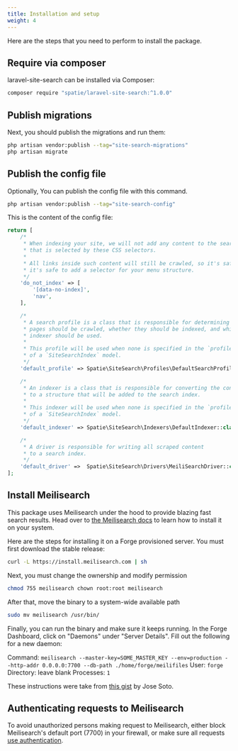 ```yaml
---
title: Installation and setup
weight: 4
---
```


Here are the steps that you need to perform to install the package.

## Require via composer

laravel-site-search can be installed via Composer:

```bash
composer require "spatie/laravel-site-search:^1.0.0"
```

## Publish migrations

Next, you should publish the migrations and run them:

```bash
php artisan vendor:publish --tag="site-search-migrations"
php artisan migrate
```

## Publish the config file

Optionally, You can publish the config file with this command.

```bash
php artisan vendor:publish --tag="site-search-config"
```

This is the content of the config file:

```php
return [
    /*
     * When indexing your site, we will not add any content to the search index
     * that is selected by these CSS selectors.
     *
     * All links inside such content will still be crawled, so it's safe
     * it's safe to add a selector for your menu structure.
     */
    'do_not_index' => [
        '[data-no-index]',
        'nav',
    ],

    /*
     * A search profile is a class that is responsible for determining which
     * pages should be crawled, whether they should be indexed, and which
     * indexer should be used.
     *
     * This profile will be used when none is specified in the `profile_class` attribute
     * of a `SiteSearchIndex` model.
     */
    'default_profile' => Spatie\SiteSearch\Profiles\DefaultSearchProfile::class,

    /*
     * An indexer is a class that is responsible for converting the content of a page
     * to a structure that will be added to the search index.
     *
     * This indexer will be used when none is specified in the `profile_class` attribute
     * of a `SiteSearchIndex` model.
     */
    'default_indexer' => Spatie\SiteSearch\Indexers\DefaultIndexer::class,

    /*
     * A driver is responsible for writing all scraped content
     * to a search index.
     */
    'default_driver' =>  Spatie\SiteSearch\Drivers\MeiliSearchDriver::class,
];
```
## Install Meilisearch

This package uses Meilisearch under the hood to provide blazing fast search results.
Head over to [the Meilisearch docs](https://docs.meilisearch.com/learn/getting_started/installation.html#download-and-launch) to learn how to install it on your system. 

Here are the steps for installing it on a Forge provisioned server. You must first download the stable release:

```bash
curl -L https://install.meilisearch.com | sh
```

Next, you must change the ownership and modify permission

```bash
chmod 755 meilisearch chown root:root meilisearch
```

After that, move the binary to a system-wide available path

```bash
sudo mv meilisearch /usr/bin/
```

Finally, you can run the binary and make sure it keeps running. In the Forge Dashboard, click on "Daemons" under "Server Details". Fill out the following for a new daemon:

Command: `meilisearch --master-key=SOME_MASTER_KEY --env=production --http-addr 0.0.0.0:7700 --db-path ./home/forge/meilifiles`
User: `forge` 
Directory: leave blank 
Processes: `1`

These instructions were take from [this gist](https://gist.github.com/josecanhelp/126d627ef125538943f33253d16fc882) by Jose Soto.

## Authenticating requests to Meilisearch

To avoid unauthorized persons making request to Meilisearch, either block Meilisearch's default port (7700) in your firewall, or make sure all requests [use authentication](/docs/laravel-site-search/v1/basic-usage/authenticating-requests).
